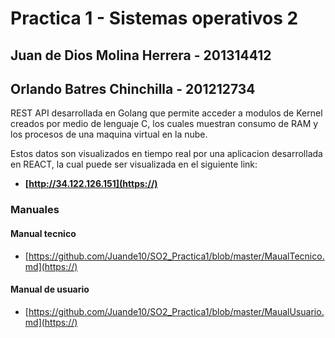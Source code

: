 # Practica 1 - Sistemas operativos 2

## Juan de Dios Molina Herrera - 201314412

## Orlando Batres Chinchilla - 201212734

REST API desarrollada en Golang que permite acceder a modulos de Kernel creados por medio de lenguaje C, los cuales muestran consumo de RAM y los procesos de una maquina virtual en la nube.

Estos datos son visualizados en tiempo real por una aplicacion desarrollada en REACT, la cual puede ser visualizada en el siguiente link:

* **[http://34.122.126.151](https://)**

### Manuales

#### Manual tecnico

* [https://github.com/Juande10/SO2_Practica1/blob/master/MaualTecnico.md](https://)

#### Manual de usuario

* [https://github.com/Juande10/SO2_Practica1/blob/master/MaualUsuario.md](https://)

